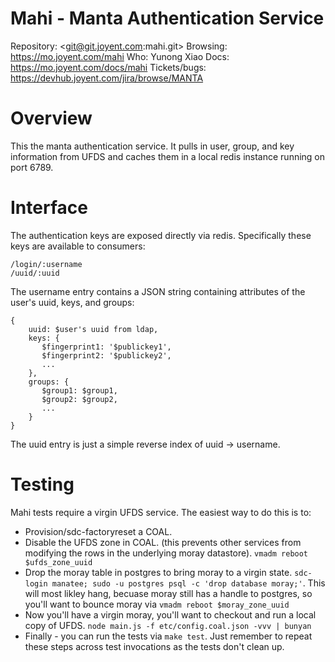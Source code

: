 # Mahi - Manta Authentication Service

Repository: <git@git.joyent.com:mahi.git>
Browsing: <https://mo.joyent.com/mahi>
Who: Yunong Xiao
Docs: <https://mo.joyent.com/docs/mahi>
Tickets/bugs: <https://devhub.joyent.com/jira/browse/MANTA>


# Overview

This the manta authentication service. It pulls in user, group, and key
information from UFDS and caches them in a local redis instance running on port
6789.


# Interface

The authentication keys are exposed directly via redis. Specifically these keys
are available to consumers:

    /login/:username
    /uuid/:uuid

The username entry contains a JSON string containing attributes of the
user's uuid, keys, and groups:

    {
        uuid: $user's uuid from ldap,
        keys: {
           $fingerprint1: '$publickey1',
           $fingerprint2: '$publickey2',
           ...
        },
        groups: {
           $group1: $group1,
           $group2: $group2,
           ...
        }
    }

The uuid entry is just a simple reverse index of uuid -> username.


# Testing

Mahi tests require a virgin UFDS service. The easiest way to do this is to:

- Provision/sdc-factoryreset a COAL.
- Disable the UFDS zone in COAL. (this prevents other services from modifying
  the rows in the underlying moray datastore). `vmadm reboot $ufds_zone_uuid`
- Drop the moray table in postgres to bring moray to a virgin state.
`sdc-login manatee; sudo -u postgres psql -c 'drop database moray;'`. This will
most likley hang, becuase moray still has a handle to postgres, so you'll want
to bounce moray via `vmadm reboot $moray_zone_uuid`
- Now you'll have a virgin moray, you'll want to checkout and run a local copy
of UFDS. `node main.js -f etc/config.coal.json -vvv | bunyan`
- Finally - you can run the tests via `make test`. Just remember to repeat these
  steps across test invocations as the tests don't clean up.

